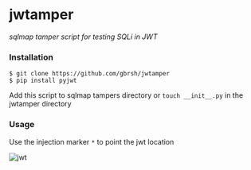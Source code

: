 # jwtamper 
*sqlmap tamper script for testing SQLi in JWT*

### Installation

`$ git clone https://github.com/gbrsh/jwtamper`<br>
`$ pip install pyjwt`<br>

Add this script to sqlmap tampers directory or `touch __init__.py` in the jwtamper directory

### Usage

Use the injection marker `*` to point the jwt location


![jwt](https://user-images.githubusercontent.com/36970331/104501675-b907c580-55e8-11eb-88ae-0883b440db4f.png)
